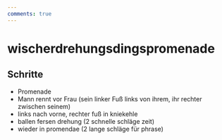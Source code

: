 ```yaml
---
comments: true
---
```

# wischerdrehungsdingspromenade

## Schritte

- Promenade
- Mann rennt vor Frau (sein linker Fuß links von ihrem, ihr rechter zwischen seinem)
- links nach vorne, rechter fuß in kniekehle
- ballen fersen drehung (2 schnelle schläge zeit)
- wieder in promendae (2 lange schläge für phrase)
